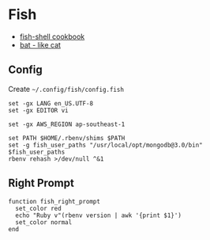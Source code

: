 # Fish

* [fish-shell cookbook](https://github.com/JorgeBucaran/fish-shell-cookbook)
* [bat - like cat](https://github.com/sharkdp/bat)

## Config

Create `~/.config/fish/config.fish`

```
set -gx LANG en_US.UTF-8
set -gx EDITOR vi

set -gx AWS_REGION ap-southeast-1

set PATH $HOME/.rbenv/shims $PATH
set -g fish_user_paths "/usr/local/opt/mongodb@3.0/bin" $fish_user_paths
rbenv rehash >/dev/null ^&1
```

## Right Prompt

```
function fish_right_prompt
  set_color red
  echo "Ruby v"(rbenv version | awk '{print $1}')
  set_color normal
end
```

